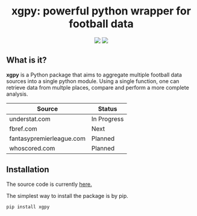 
<p align="center">
  <h1 align="center">
    xgpy: powerful python wrapper for football data
  </h1>
</p>
<p align="center">
   <a href="https://travis-ci.com/rkaahean/xgpy"><img src="https://travis-ci.com/rkaahean/xgpy.svg?branch=main"></a>
   <a href="https://xgpy.readthedocs.io/en/latest/"><img src="https://readthedocs.org/projects/xgpy/badge/?version=latest"></a>
</p>

## What is it?

**xgpy** is a Python package that aims to aggregate multiple football data sources into a single python module.
Using a single function, one can retrieve data from multple places, compare and perform a more complete analysis.


| Source | Status |
| -------|--------|
| understat.com | In Progress |
| fbref.com | Next |
| fantasypremierleague.com | Planned |
| whoscored.com | Planned |

## Installation

The source code is currently [here.](https://github.com/rkaahean/xgpy)

The simplest way to install the package is by pip.
```
pip install xgpy
```
